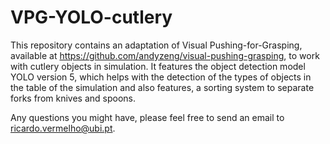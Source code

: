# VPG-YOLO-cutlery

This repository contains an adaptation of Visual Pushing-for-Grasping, available at https://github.com/andyzeng/visual-pushing-grasping,
to work with cutlery objects in simulation. It features the object detection model YOLO version 5, which helps with the detection of the types of objects in
the table of the simulation and also features, a sorting system to separate forks from knives and spoons.

Any questions you might have, please feel free to send an email to ricardo.vermelho@ubi.pt.
